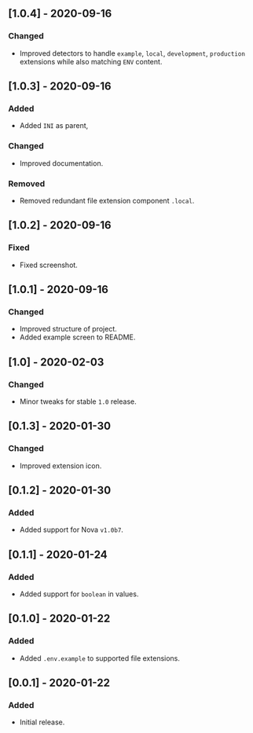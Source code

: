 ## [1.0.4] - 2020-09-16
### Changed
- Improved detectors to handle `example`, `local`, `development`, `production` extensions while also matching `ENV` content.

## [1.0.3] - 2020-09-16
### Added
- Added `INI` as parent,
### Changed
- Improved documentation.
### Removed
- Removed redundant file extension component `.local`.

## [1.0.2] - 2020-09-16
### Fixed
- Fixed screenshot.

## [1.0.1] - 2020-09-16
### Changed
- Improved structure of project.
- Added example screen to README.

## [1.0] - 2020-02-03
### Changed
- Minor tweaks for stable `1.0` release.

## [0.1.3] - 2020-01-30
### Changed
- Improved extension icon.

## [0.1.2] - 2020-01-30
### Added
- Added support for Nova `v1.0b7`.

## [0.1.1] - 2020-01-24
### Added
- Added support for `boolean` in values.

## [0.1.0] - 2020-01-22
### Added
- Added `.env.example` to supported file extensions.

## [0.0.1] - 2020-01-22
### Added
- Initial release.